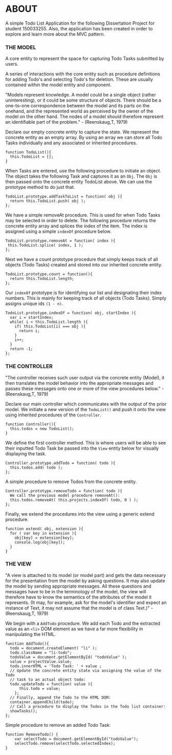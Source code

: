 # ABOUT

A simple Todo List Application for the following Dissertation Project for student 150033255.
Also, the application has been created in order to explore and learn more about the MVC pattern.


### THE MODEL

A core entity to represent the space for capturing Todo Tasks submitted by users.

A series of interactions with the core entity such as procedure definitions for adding 
Todo's and selecting Todo's for deletion. These are usually contained within the model 
entity and component.

"Models represent knowledge. A model could be a single object (rather uninteresting), or it
could be some structure of objects. There should be a one-to-one correspondence between the 
model and its parts on the onehand, and the represented world as perceived by the owner of 
the model on the other hand. The nodes of a model should therefore represent an identifiable
part of the problem."  - (Reenskaug,T, 1979)


Declare our empty concrete entity to capture the state. We represent the concrete
entity as an empty array. By using an array we can store all Todo Tasks 
individually and any associated or inherited procedures.

```
function TodoList(){
  this.TodoList = []; 
}
```

When Tasks are entered, use the following procedure to initiate an object.
The object takes the following Task and captures it as an `Obj`. The `Obj` is then
passed onto the concrete entity TodoList above. We can use the prototype method
to do just that.

```
TodoList.prototype.addTaskToList = function( obj ){
  return this.TodoList.push( obj );
};

```
We have a simple removeAt procedure. This is used for when Todo Tasks may 
be selected in order to delete. The following procedure returns the 
concrete entity array and splices the index of the item. The index is assigned
using a simple `indexOf` procedure below.

 ```
TodoList.prototype.removeAt = function( index ){
  this.TodoList.splice( index, 1 );
};
```

Next we have a count prototype procedure that simply keeps track of 
all objects (Todo Tasks) created and stored into our inherited concrete entity.

```
TodoList.prototype.count = function(){
  return this.TodoList.length;
};
```

Our `indexOf` prototype is for identifying our list and designating their 
index numbers. This is mainly for keeping track of all objects (Todo Tasks). 
Simply assigns unique ids `(1 - n)`.

```
TodoList.prototype.indexOf = function( obj, startIndex ){
  var i = startIndex;
  while( i < this.TodoList.length ){
    if( this.TodoList[i] === obj ){
      return i;
    }
    i++;
  }
  return -1;
};
```

### THE CONTROLLER

"The controller receives such user output via the concrete entity (Model), 
it then translates the model behavior into the appropriate messages and passes 
these messages onto one or more of the view procedures below." - (Reenskaug,T, 1979)

Declare our main controller which communicates with the output of the prior 
model. We initiate a new version of the `TodoList()` and push it onto the view
using inherited procedures of the `Controller`.

```
function Controller(){
  this.todos = new TodoList();
}
```

We define the first controller method. This is where users will be able 
to see their inputted Todo Task be passed into the `View` entity below for 
visually displaying the task.

```
Controller.prototype.addTodo = function( todo ){
  this.todos.add( todo );
};
```

A simple procedure to remove Todos from the concrete entity.

```
Controller.prototype.removeTodo = function( todo ){
  We call the previous model procedure removeAt(): 
  this.todos.removeAt( this.projects.indexOf( todo, 0 ) );
};
```

Finally, we extend the procedures into the view using a generic extend procedure.

```
function extend( obj, extension ){
  for ( var key in extension ){
    obj[key] = extension[key];
    console.log(obj[key]);
  }
} 
```

### THE VIEW

"A view is attached to its model (or model part) and gets the data necessary for the presentation
from the model by asking questions. It may also update the model by sending appropriate
messages. All these questions and messages have to be in the terminology of the model, the
view will therefore have to know the semantics of the attributes of the model it represents. (It
may, for example, ask for the model's identifier and expect an instance of Text, it may not
assume that the model is of class Text.)" - (Reenskaug,T, 1979)

We begin with a `AddTodo` procedure. We add each Todo and the extracted value as an `<li>` DOM
element as we have a far more flexibility in manipulating the HTML. 

```
function AddTodo(){
  todo = document.createElement( "li" );
  todo.className = "li-todo";
  todoValue = document.getElementById( "todoValue" );
  value = projectValue.value;
  todo.innerHTML = 'Todo Task: ' + value ;
  // Update the concrete entity state via assigning the value of the Todo
  // task to an actual object todo:
  todo.updateTodo = function( value ){
      this.todo = value;
	};
  // Finally, append the Todo to the HTML DOM:
  container.appendChild(todo);
  // Call a procedure to display the Todos in the Todo list container:
  showTasks();
};
```

Simple procedure to remove an added Todo Task:

```
function RemoveTodo() {
	var selectTodo = document.getElementById("todoValue");
    selectTodo.remove(selectTodo.selectedIndex);
}
```
